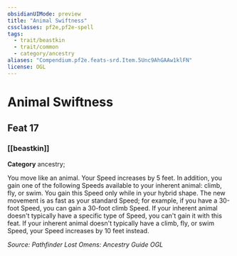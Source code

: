 ```yaml
---
obsidianUIMode: preview
title: "Animal Swiftness"
cssclasses: pf2e,pf2e-spell
tags:
  - trait/beastkin
  - trait/common
  - category/ancestry
aliases: "Compendium.pf2e.feats-srd.Item.5Unc9AhGAAw1klFN"
license: OGL
---
```

# Animal Swiftness
## Feat 17
### [[beastkin]]

**Category** ancestry; 




You move like an animal. Your Speed increases by 5 feet. In addition, you gain one of the following Speeds available to your inherent animal: climb, fly, or swim. You gain this Speed only while in your hybrid shape. The new movement is as fast as your standard Speed; for example, if you have a 30-foot Speed, you can gain a 30-foot climb Speed. If your inherent animal doesn't typically have a specific type of Speed, you can't gain it with this feat. If your inherent animal doesn't typically have a climb, fly, or swim Speed, your Speed increases by 10 feet instead.

*Source: Pathfinder Lost Omens: Ancestry Guide*
*OGL*